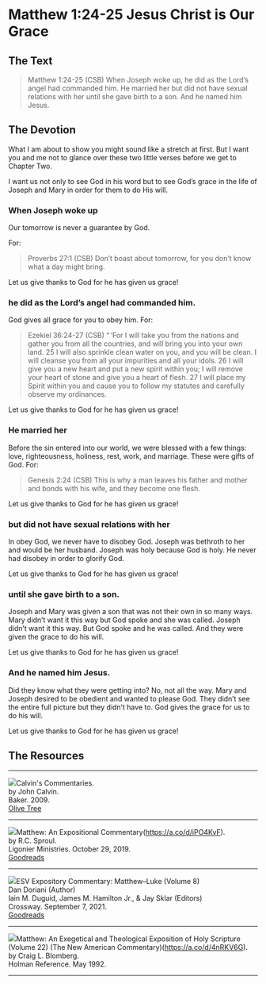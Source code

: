 # Matthew 1:24-25 Jesus Christ is Our Grace

## The Text

> Matthew 1:24-25 (CSB) When Joseph woke up, he did as the Lord’s angel had commanded him. He married her but did not have sexual relations with her until she gave birth to a son. And he named him Jesus.

## The Devotion

What I am about to show you might sound like a stretch at first. But I want you and me not to glance over these two little verses before we get to Chapter Two.

I want us not only to see God in his word but to see God’s grace in the life of Joseph and Mary in order for them to do His will.

### When Joseph woke up

Our tomorrow is never a guarantee by God.

For:
>Proverbs 27:1 (CSB) Don’t boast about tomorrow,
for you don’t know what a day might bring.

Let us give thanks to God for he has given us grace!

### he did as the Lord’s angel had commanded him. 

God gives all grace for you to obey him. For:

>Ezekiel 36:24-27 (CSB) “ ‘For I will take you from the nations and gather you from all the countries, and will bring you into your own land. 25 I will also sprinkle clean water on you, and you will be clean. I will cleanse you from all your impurities and all your idols. 26 I will give you a new heart and put a new spirit within you; I will remove your heart of stone and give you a heart of flesh. 27 I will place my Spirit within you and cause you to follow my statutes and carefully observe my ordinances.

Let us give thanks to God for he has given us grace!

### He married her

Before the sin entered into our world, we were blessed with a few things: love, righteousness, holiness, rest, work, and marriage. These were gifts of God. For:

>Genesis 2:24 (CSB) This is why a man leaves his father and mother and bonds with his wife, and they become one flesh.

Let us give thanks to God for he has given us grace!

### but did not have sexual relations with her

In obey God, we never have to disobey God. Joseph was bethroth to her and would be her husband. Joseph was holy because God is holy. He never had disobey in order to glorify God.

Let us give thanks to God for he has given us grace!

### until she gave birth to a son. 

Joseph and Mary was given a son that was not their own in so many ways. Mary didn’t want it this way but God spoke and she was called. Joseph didn’t want it this way. But God spoke and he was called. And they were given the grace to do his will.

Let us give thanks to God for he has given us grace!

### And he named him Jesus.

Did they know what they were getting into? No, not all the way. Mary and Joseph desired to be obedient and wanted to please God. They didn’t see the entire full picture but they didn’t have to. God gives the grace for us to do his will.

Let us give thanks to God for he has given us grace!

## The Resources

<hr style="clear:both;">

<img src="/images/commentary-calvin-set-portrait.jpg">Calvin's Commentaries.  
by John Calvin.  
Baker. 2009.  
[Olive Tree](https://www.olivetree.com/store/product.php?productid=17517)

<hr style="clear:both;">

<img src="/images/commentary-matthew-sproul.jpg">Matthew: An Expositional Commentary(https://a.co/d/iPO4KvF).  
by R.C. Sproul.  
Ligonier Ministries. October 29, 2019.  
[Goodreads](https://www.goodreads.com/book/show/14453116-matthew?ac=1&from_search=true&qid=1gLpP1i9jq&rank=1)

<hr style="clear:both;">

<img src="/images/commentary-esv-expository-set.jpg">ESV Expository Commentary: Matthew–Luke (Volume 8)  
Dan Doriani (Author)  
Iain M. Duguid, James M. Hamilton Jr., & Jay Sklar (Editors)  
Crossway. September 7, 2021.  
[Goodreads](https://www.goodreads.com/book/show/50611048-esv-expository-commentary-volume-8?ac=1&from_search=true&qid=KXgplk0Joa&rank=1)

<hr style="clear:both;">

<img src="/images/commentary-matthew-nac-blomberg.jpg">Matthew: An Exegetical and Theological Exposition of Holy Scripture (Volume 22) (The New American Commentary)(https://a.co/d/4nRKV6G).  
by Craig L. Blomberg.  
Holman Reference. May 1992.

<hr style="clear:both;">
